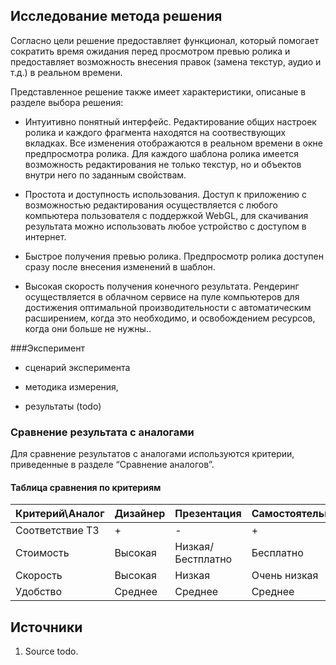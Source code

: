 ## Исследование метода решения

Согласно цели решение предоставляет функционал, который помогает сократить время ожидания перед просмотром превью ролика и предоставляет возможность внесения правок (замена текстур, аудио и т.д.) в реальном времени.

Представленное решение также имеет характеристики, описаные в разделе выбора решения:

* Интуитивно понятный интерфейс. Редактирование общих настроек ролика и каждого фрагмента находятся на соотвествующих вкладках. Все изменения отображаются в реальном времени в окне предпросмотра ролика. Для каждого шаблона ролика имеется возможность редактирования не только текстур, но и объектов внутри него по заданным свойствам. 

* Простота и доступность использования. Доступ к приложению  с возможностью редактирования осуществляется с любого компьютера пользователя с поддержкой WebGL, для скачивания результата можно использовать любое устройство с доступом в интернет.

* Быстрое получения превью ролика. Предпросмотр ролика доступен сразу после внесения изменений в шаблон.

* Высокая скорость получения конечного результата. Рендеринг осуществляется в облачном сервисе на пуле  компьютеров для достижения оптимальной производительности с автоматическим расширением, когда это необходимо, и освобождением ресурсов, когда они больше не нужны..

###Эксперимент
* сценарий эксперимента

* методика измерения, 

* результаты 
 (todo)
### Сравнение результата с аналогами
Для сравнение результатов с аналогами используются критерии, приведенные в разделе “Сравнение аналогов”.
#### Таблица сравнения по критериям
Критерий\Аналог | Дизайнер | Презентация| Самостоятельно | Решение 
------------ | ------------- | ------------- |------------- |------------- 
Соответствие ТЗ |+| -|+ | +
Стоимость | Высокая | Низкая/Бестплатно |Бесплатно | Низкая
Скорость | Высокая | Низкая | Очень низкая | Высокая
Удобство | Среднее | Среднее |  Среднее | Высокое

## Источники 
1. Source todo.
